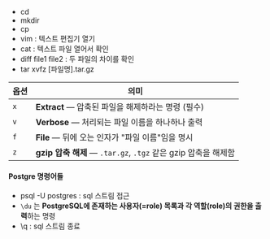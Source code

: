 - cd
- mkdir
- cp
- vim  : 텍스트 편집기 열기
- cat :  텍스트 파일 열어서 확인
- diff file1 file2 : 두 파일의 차이를 확인 
- tar xvfz \[파일명].tar.gz

|옵션|의미|
|---|---|
|`x`|**Extract** — 압축된 파일을 해제하라는 명령 (필수)|
|`v`|**Verbose** — 처리되는 파일 이름을 하나하나 출력|
|`f`|**File** — 뒤에 오는 인자가 "파일 이름"임을 명시|
|`z`|**gzip 압축 해제** — `.tar.gz`, `.tgz` 같은 gzip 압축을 해제함|







#### Postgre 명령어들
- psql -U postgres : sql 스트림 접근
- `\du` 는 **PostgreSQL에 존재하는 사용자(=role) 목록과 각 역할(role)의 권한을 출력**하는 명령
- \q : sql 스트림 종료

